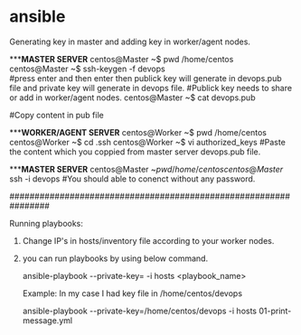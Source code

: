 # ansible

Generating key in master and adding key in worker/agent nodes.

*********************MASTER SERVER******************
centos@Master ~$ pwd
/home/centos
centos@Master ~$ ssh-keygen -f devops  
#press enter and then enter then publick key will generate in devops.pub file and private key will generate in devops file.
#Publick key needs to share or add in worker/agent nodes.
centos@Master ~$ cat devops.pub

#Copy content in pub file

*********************WORKER/AGENT SERVER******************
centos@Worker ~$ pwd
/home/centos
centos@Worker ~$ cd .ssh
centos@Worker ~$ vi authorized_keys
#Paste the content which you coppied from master server devops.pub file.

*********************MASTER SERVER******************
centos@Master ~$pwd
/home/centos
centos@Master ~$ ssh -i devops <workerip>
#You should able to conenct without any password.

################################################################

Running playbooks:
1) Change IP's in hosts/inventory file according to your worker nodes.

2) you can run playbooks by using below command.

    ansible-playbook --private-key=<key-file Location> -i hosts <playbook_name>
  
    Example: In my case I had key file in /home/centos/devops
  
    ansible-playbook --private-key=/home/centos/devops -i hosts 01-print-message.yml
